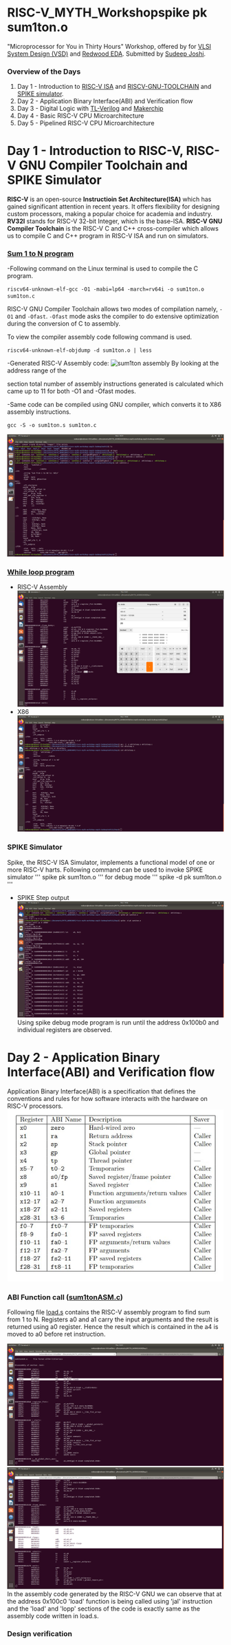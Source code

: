 # RISC-V_MYTH_Workshopspike pk sum1ton.o
"Microprocessor for You in Thirty Hours" Workshop, offered by for [VLSI System Design (VSD)](https://www.vlsisystemdesign.com/) and [Redwood EDA](https://www.redwoodeda.com/).
Submitted by [Sudeep Joshi](https://www.lindedin.com/in/sudeep-joshi-569951207/).

### Overview of the Days
1. Day 1 - Introduction to [RISC-V ISA](https://riscv.org/technical/specifications/) and [RISCV-GNU-TOOLCHAIN](https://github.com/riscv-collab/riscv-gnu-toolchain) and [SPIKE simulator](https://github.com/riscv-software-src/riscv-isa-sim).
2. Day 2 - Application Binary Interface(ABI) and Verification flow
3. Day 3 - Digital Logic with [TL-Verilog](https://github.com/TL-X-org/tlv_flow_lib) and [Makerchip](https://www.makerchip.com/)
4. Day 4 - Basic RISC-V CPU Microarchitecture
5. Day 5 - Pipelined RISC-V CPU Microarchitecture

# Day 1 - Introduction to RISC-V, RISC-V GNU Compiler Toolchain and SPIKE Simulator
**RISC-V** is an open-source **Instructioin Set Architecture(ISA)** which has gained significant attention in recent years. It offers flexibility for designing custom processors, making a popular choice for academia and industry. **RV32I** stands for RISC-V 32-bit Integer, which is the base-ISA.
**RISC-V GNU Compiler Toolchain** is the RISC-V C and C++ cross-compiler which allows us to compile C and C++ program in RISC-V ISA and run on simulators.

### [Sum 1 to N program](Day1/sum1ton.c) 
-Following command on the Linux terminal is used to compile the C program.
```
riscv64-unknown-elf-gcc -O1 -mabi=lp64 -march=rv64i -o sum1ton.o sum1ton.c
```
RISC-V GNU Compiler Toolchain allows two modes of compilation namely, ``` -O1 ``` and ``` -Ofast ```. ``` -Ofast ``` mode asks the compiler to do extensive optimization during the conversion of C to assembly.

To view the compiler assembly code following command is used.
```
riscv64-unknown-elf-objdump -d sum1ton.o | less
```
-Generated RISC-V Assembly code:
![sum1ton assembly](Day1/sum1ton_assembly.png)
By looking at the address range of the **<main>** section total number of assembly instructions generated is calculated which came up to 11 for both -O1 and -Ofast modes.

-Same code can be compiled using GNU compiler, which converts it to X86 assembly instructions.
```
gcc -S -o sum1ton.s sum1ton.c
```
![sum1ton x86](images/sum1ton_x86.png)


### [While loop program](Day1/whileloop.c)
- RISC-V Assembly
![whileloop riscv](images/whileloop_assembly.png)
- X86 
![whileloop x86](images/whileloop_x86.png)

### SPIKE Simulator
Spike, the RISC-V ISA Simulator, implements a functional model of one or more RISC-V harts.
Following command can be used to invoke SPIKE simulator
'''
spike pk sum1ton.o
'''
for debug mode
'''
spike -d pk sum1ton.o
'''
- SPIKE Step output
![spike output](images/spike.png)
Using spike debug mode program is run until the address 0x100b0 and individual registers are observed.

# Day 2 - Application Binary Interface(ABI) and Verification flow
Application Binary Interface(ABI) is a specification that defines the conventions and rules for how software interacts with the hardware on RISC-V processors.
![abi](images/abi.jpg)

### ABI Function call ([sum1tonASM.c](sum1tonASM.c))
Following file [load.s](Day2/load.s) contains the RISC-V assembly program to find sum from 1 to N. Registers a0 and a1 carry the input arguments and the result is returned using a0 register. Hence the result which is contained in the a4 is moved to a0 before ret instruction.

![abi_prog1](images/abi_prog1.png)
![abi_prog2](images/abi_prog2.png)
In the assembly code generated by the RISC-V GNU we can observe that at the address 0x100c0 'load' function is being called using 'jal' instruction and the 'load' and 'lopp' sections of the code is exactly same as the assembly code written in load.s.

### Design verification 

